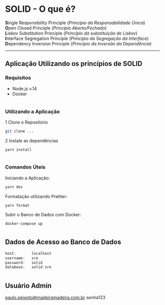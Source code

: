 # SOLID - O que é?

**S**ingle Responsibility Principle (_Princípio da Responsabilidade Única_)<br>
**O**pen Closed Principle (_Princípio Aberto/Fechado_)<br>
**L**iskov Substitution Principle (_Princípio da substituição de Liskov_)<br>
**I**nterface Segregation Principle (_Princípio da Segregação da Interface_)<br>
**D**ependency Inversion Principle (_Princípio da Inversão da Dependência_)<br>

---

## Aplicação Utilizando os princípios de SOLID

### Requisitos
- Node.js v.14
- Docker

#

### Utilizando a Aplicação

1 Clone o Repositório
```bash
git clone ...
```

2 Instale as dependências
```
yarn install
```

#

### Comandos Úteis

Iniciando a Aplicação:
```bash
yarn dev
```

Formatação utilizando Prettier:
```bash
yarn format
```

Subir o Banco de Dados com Docker:
```bash
docker-compose up
```

#

## Dados de Acesso ao Banco de Dados
```javascript
host:       localhost
username:   sre
password:   solid
database:   solid-sre
```
#

## Usuário Admin
paulo.peixoto@madeiramadeira.com.br
senha123